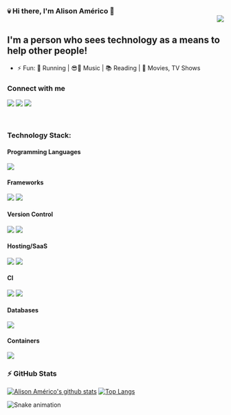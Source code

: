 ### :skull: Hi there, I'm Alison Américo 👋 <div align = 'right'>![](https://komarev.com/ghpvc/?username=alisonamerico&color=blue)</div>

## I'm a person who sees technology as a means to help other people!

- ⚡ Fun: :running: Running | :sunglasses::metal: Music | :books: Reading | :movie_camera: Movies, TV Shows

### Connect with me

[<img src="https://img.shields.io/badge/linkedin-%230077B5.svg?&style=for-the-badge&logo=linkedin&logoColor=white" />][linkedin] [<img src="https://img.shields.io/badge/blog-%2312100E.svg?&style=for-the-badge&logo=blog&logoColor=white" />][blog] [<img src="https://img.shields.io/badge/telegram-%232ca5e0.svg?&style=for-the-badge&logo=telegram&logoColor=white" />][telegram]

<br />

### Technology Stack:

#### Programming Languages

<img src="https://img.shields.io/badge/python-%233776AB.svg?&style=for-the-badge&logo=python&logoColor=white" />

#### Frameworks

<img src="https://img.shields.io/badge/django%20-%23092E20.svg?&style=for-the-badge&logo=django&logoColor=white" /> 
<img src="https://img.shields.io/badge/flask%20-%23000.svg?&style=for-the-badge&logo=flask&logoColor=white" />

#### Version Control

<img src="https://img.shields.io/badge/github%20-%23121011.svg?&style=for-the-badge&logo=github&logoColor=white"/>
<img src="https://img.shields.io/badge/gitlab%20-%23181717.svg?&style=for-the-badge&logo=gitlab&logoColor=white"/>

#### Hosting/SaaS

<img src="https://img.shields.io/badge/AWS%20-%23FF9900.svg?&style=for-the-badge&logo=amazon-aws&logoColor=white"/>
<img src="https://img.shields.io/badge/heroku%20-%23430098.svg?&style=for-the-badge&logo=heroku&logoColor=white"/>

#### CI

<img src="https://img.shields.io/badge/github%20actions%20-%232671E5.svg?&style=for-the-badge&logo=github%20actions&logoColor=white"/>
<img src="https://img.shields.io/badge/travisci%20-%232B2F33.svg?&style=for-the-badge&logo=travis&logoColor=white"/>

#### Databases

<img src="https://img.shields.io/badge/postgres-%23316192.svg?&style=for-the-badge&logo=postgresql&logoColor=white" />

#### Containers

<img src="https://img.shields.io/badge/docker-%232496ed.svg?&style=for-the-badge&logo=docker&logoColor=white" />

<br />

### :zap: GitHub Stats

[![Alison Américo's github stats](https://github-readme-stats.vercel.app/api?username=alisonamerico&show_icons=true&theme=dark)](https://github.com/anuraghazra/github-readme-stats)
[![Top Langs](https://github-readme-stats.vercel.app/api/top-langs/?username=alisonamerico&theme=dark&layout=compact)](https://github.com/anuraghazra/github-readme-stats)

[linkedin]: https://www.linkedin.com/in/alisonamerico/
[blog]: https://alisonamerico.github.io/
[telegram]: https://t.me/alisonamerico

![Snake animation](https://github.com/alisonamerico/alisonamerico/blob/output/github-contribution-grid-snake.svg)

</div>
